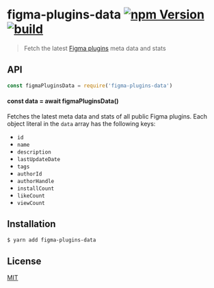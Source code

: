 # figma-plugins-data [![npm Version](https://img.shields.io/npm/v/figma-plugins-data)](https://www.npmjs.com/package/figma-plugins-data) [![build](https://github.com/yuanqing/figma-plugins-data/workflows/build/badge.svg)](https://github.com/yuanqing/figma-plugins-data/actions?query=workflow%3Abuild)

> Fetch the latest [Figma plugins](https://www.figma.com/community) meta data and stats

## API

```js
const figmaPluginsData = require('figma-plugins-data')
```

#### const data = await figmaPluginsData()

Fetches the latest meta data and stats of all public Figma plugins. Each object literal in the `data` array has the following keys:

- `id`
- `name`
- `description`
- `lastUpdateDate`
- `tags`
- `authorId`
- `authorHandle`
- `installCount`
- `likeCount`
- `viewCount`

## Installation

```sh
$ yarn add figma-plugins-data
```

## License

[MIT](LICENSE.md)
